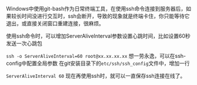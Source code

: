 
Windows中使用git-bash作为日常终端工具，在使用ssh命令连接到服务器后，如果较长时间没进行交互时，ssh会断开，导致的现象就是终端卡住，你只能等待它退出，或直接关闭窗口重建连接，很麻烦。

使用ssh命令时，可以增加ServerAliveInterval参数设置心跳时间，比如设置60秒发送一次心跳包

`ssh -o ServerAliveInterval=60 root@xx.xx.xx.xx`
想一劳永逸，可以在ssh-config中配置全局参数
在git安装目录下的`etc/ssh/ssh_config`文件中，增加一行

`ServerAliveInterval 60`
现在再使用ssh时，就可以一直保存ssh连接在线了。